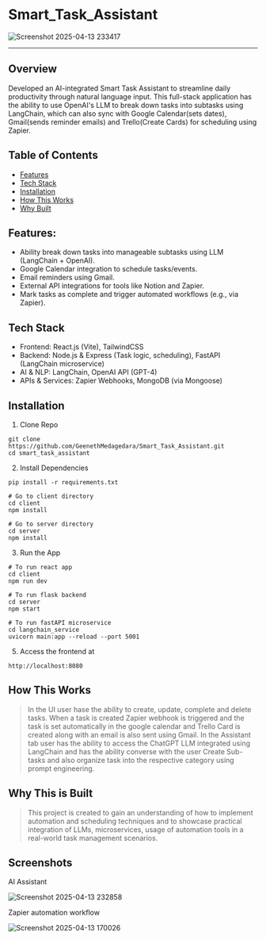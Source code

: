 # Smart_Task_Assistant

![Screenshot 2025-04-13 233417](https://github.com/user-attachments/assets/3126d900-8dc4-48a4-b907-a935de5b7a63)

---

## Overview

Developed an AI-integrated Smart Task Assistant to streamline daily productivity through natural language input. This full-stack application has the ability to use OpenAI's LLM to break down tasks into subtasks using LangChain, which can also sync with Google Calendar(sets dates), Gmail(sends reminder emails) and Trello(Create Cards) for scheduling using Zapier.

## Table of Contents

- [Features](#features)
- [Tech Stack](#tech-stack)
- [Installation](#installation)
- [How This Works](#how-this-works)
- [Why Built](#why-this-is-built)

## Features:

- Ability break down tasks into manageable subtasks using LLM (LangChain + OpenAI).
- Google Calendar integration to schedule tasks/events.
- Email reminders using Gmail.
- External API integrations for tools like Notion and Zapier.
- Mark tasks as complete and trigger automated workflows (e.g., via Zapier).

## Tech Stack

- Frontend: React.js (Vite), TailwindCSS
- Backend: Node.js & Express (Task logic, scheduling), FastAPI (LangChain microservice)
- AI & NLP: LangChain, OpenAI API (GPT-4)
- APIs & Services: Zapier Webhooks, MongoDB (via Mongoose)

## Installation

1. Clone Repo

```
git clone https://github.com/GeenethMedagedara/Smart_Task_Assistant.git
cd smart_task_assistant
```

2. Install Dependencies

```
pip install -r requirements.txt

# Go to client directory
cd client
npm install

# Go to server directory
cd server
npm install
```

3. Run the App
```
# To run react app
cd client 
npm run dev

# To run flask backend
cd server
npm start

# To run fastAPI microservice
cd langchain_service
uvicorn main:app --reload --port 5001
```

5. Access the frontend at
```
http://localhost:8080
```

## How This Works

> In the UI user hase the ability to create, update, complete and delete tasks. When a task is created Zapier webhook is triggered and the task is set automatically in the google calendar and Trello Card is created along with an email is also sent using Gmail. In the Assistant tab user has the ability to access the ChatGPT LLM integrated using LangChain and has the ability converse with the user Create Sub-tasks and also organize task into the respective category using prompt engineering.

## Why This is Built

> This project is created to gain an understanding of how to implement automation and scheduling techniques and to showcase practical integration of LLMs, microservices, usage of automation tools in a real-world task management scenarios.

## Screenshots

AI Assistant

![Screenshot 2025-04-13 232858](https://github.com/user-attachments/assets/0886ed16-b5f5-406b-9e1a-90e5428416f6)

Zapier automation workflow

![Screenshot 2025-04-13 170026](https://github.com/user-attachments/assets/55361bc7-652c-4a47-8821-bbdf04f7f70d)




